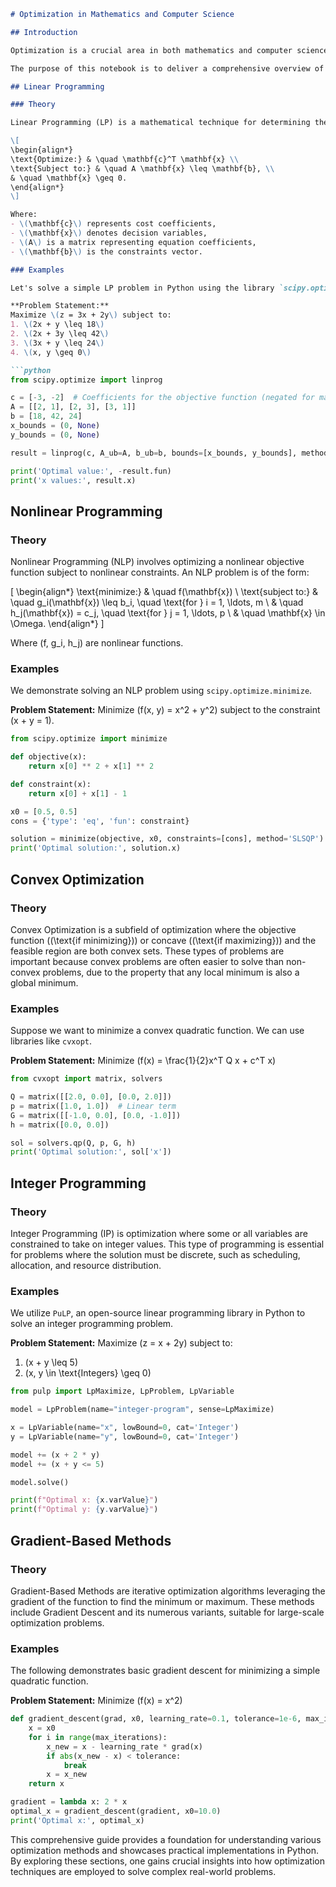 ```markdown
# Optimization in Mathematics and Computer Science

## Introduction

Optimization is a crucial area in both mathematics and computer science dedicated to finding the best solution from all feasible solutions. It involves maximizing or minimizing a function by systematically choosing the values of variables from a permissible set, which is critical in numerous real-world applications.

The purpose of this notebook is to deliver a comprehensive overview of different optimization approaches, explain their theoretical underpinnings, and provide practical demonstrations using Python programming language.

## Linear Programming

### Theory

Linear Programming (LP) is a mathematical technique for determining the best outcome, such as maximum profit or lowest cost, in a mathematical model whose requirements are represented by linear relationships. A linear programming problem is usually expressed in canonical form:

\[
\begin{align*}
\text{Optimize:} & \quad \mathbf{c}^T \mathbf{x} \\
\text{Subject to:} & \quad A \mathbf{x} \leq \mathbf{b}, \\
& \quad \mathbf{x} \geq 0.
\end{align*}
\]

Where:
- \(\mathbf{c}\) represents cost coefficients,
- \(\mathbf{x}\) denotes decision variables,
- \(A\) is a matrix representing equation coefficients,
- \(\mathbf{b}\) is the constraints vector.

### Examples

Let's solve a simple LP problem in Python using the library `scipy.optimize`.

**Problem Statement:**
Maximize \(z = 3x + 2y\) subject to:  
1. \(2x + y \leq 18\)
2. \(2x + 3y \leq 42\)
3. \(3x + y \leq 24\)
4. \(x, y \geq 0\)

```python
from scipy.optimize import linprog

c = [-3, -2]  # Coefficients for the objective function (negated for maximization)
A = [[2, 1], [2, 3], [3, 1]]
b = [18, 42, 24]
x_bounds = (0, None)
y_bounds = (0, None)

result = linprog(c, A_ub=A, b_ub=b, bounds=[x_bounds, y_bounds], method='highs')

print('Optimal value:', -result.fun)
print('x values:', result.x)
```

## Nonlinear Programming

### Theory

Nonlinear Programming (NLP) involves optimizing a nonlinear objective function subject to nonlinear constraints. An NLP problem is of the form:

\[
\begin{align*}
\text{minimize:} & \quad f(\mathbf{x}) \\
\text{subject to:} & \quad g_i(\mathbf{x}) \leq b_i, \quad \text{for } i = 1, \ldots, m \\
& \quad h_j(\mathbf{x}) = c_j, \quad \text{for } j = 1, \ldots, p \\
& \quad \mathbf{x} \in \Omega.
\end{align*}
\]

Where \(f, g_i, h_j\) are nonlinear functions.

### Examples

We demonstrate solving an NLP problem using `scipy.optimize.minimize`.

**Problem Statement:**
Minimize \(f(x, y) = x^2 + y^2\) subject to the constraint \(x + y = 1\).

```python
from scipy.optimize import minimize

def objective(x):
    return x[0] ** 2 + x[1] ** 2

def constraint(x):
    return x[0] + x[1] - 1

x0 = [0.5, 0.5]
cons = {'type': 'eq', 'fun': constraint}

solution = minimize(objective, x0, constraints=[cons], method='SLSQP')
print('Optimal solution:', solution.x)
```

## Convex Optimization

### Theory

Convex Optimization is a subfield of optimization where the objective function \((\text{if minimizing})\) or concave \((\text{if maximizing})\) and the feasible region are both convex sets. These types of problems are important because convex problems are often easier to solve than non-convex problems, due to the property that any local minimum is also a global minimum.

### Examples

Suppose we want to minimize a convex quadratic function. We can use libraries like `cvxopt`.

**Problem Statement:**
Minimize \(f(x) = \frac{1}{2}x^T Q x + c^T x\)

```python
from cvxopt import matrix, solvers

Q = matrix([[2.0, 0.0], [0.0, 2.0]])
p = matrix([1.0, 1.0])  # Linear term
G = matrix([[-1.0, 0.0], [0.0, -1.0]])
h = matrix([0.0, 0.0])

sol = solvers.qp(Q, p, G, h)
print('Optimal solution:', sol['x'])
```

## Integer Programming

### Theory

Integer Programming (IP) is optimization where some or all variables are constrained to take on integer values. This type of programming is essential for problems where the solution must be discrete, such as scheduling, allocation, and resource distribution.

### Examples

We utilize `PuLP`, an open-source linear programming library in Python to solve an integer programming problem.

**Problem Statement:**
Maximize \(z = x + 2y\) subject to:
1. \(x + y \leq 5\)
2. \(x, y \in \text{Integers} \geq 0\)

```python
from pulp import LpMaximize, LpProblem, LpVariable

model = LpProblem(name="integer-program", sense=LpMaximize)

x = LpVariable(name="x", lowBound=0, cat='Integer')
y = LpVariable(name="y", lowBound=0, cat='Integer')

model += (x + 2 * y)
model += (x + y <= 5)

model.solve()

print(f"Optimal x: {x.varValue}")
print(f"Optimal y: {y.varValue}")
```

## Gradient-Based Methods

### Theory

Gradient-Based Methods are iterative optimization algorithms leveraging the gradient of the function to find the minimum or maximum. These methods include Gradient Descent and its numerous variants, suitable for large-scale optimization problems.

### Examples

The following demonstrates basic gradient descent for minimizing a simple quadratic function.

**Problem Statement:**
Minimize \(f(x) = x^2\)

```python
def gradient_descent(grad, x0, learning_rate=0.1, tolerance=1e-6, max_iterations=1000):
    x = x0
    for i in range(max_iterations):
        x_new = x - learning_rate * grad(x)
        if abs(x_new - x) < tolerance:
            break
        x = x_new
    return x

gradient = lambda x: 2 * x
optimal_x = gradient_descent(gradient, x0=10.0)
print('Optimal x:', optimal_x)
```

This comprehensive guide provides a foundation for understanding various optimization methods and showcases practical implementations in Python. By exploring these sections, one gains crucial insights into how optimization techniques are employed to solve complex real-world problems.